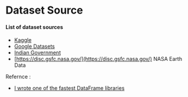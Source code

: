 # Dataset Source



#### List of dataset sources

* [Kaggle  ](https://www.kaggle.com/datasets)
* [Google Datasets](https://datasetsearch.research.google.com/)
* [Indian Government](https://data.gov.in/)
* [https://disc.gsfc.nasa.gov/](https://disc.gsfc.nasa.gov/) NASA Earth Data

Refernce :

* [I wrote one of the fastest DataFrame libraries](https://www.ritchievink.com/blog/2021/02/28/i-wrote-one-of-the-fastest-dataframe-libraries/)

